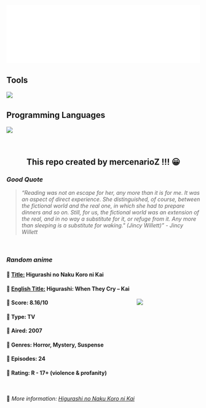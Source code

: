 
<img src="svg/nai.svg" />

<p>
  <h2>Tools</h2>
  <a href="https://skillicons.dev">
    <img src="https://skillicons.dev/icons?i=git,bash,vim,ubuntu,tensorflow,pytorch,docker,raspberrypi" />
  </a>

  <br />

  <h2>Programming Languages</h2>

  <a href="https://skillicons.dev">
    <img src="https://skillicons.dev/icons?i=python,c,cpp" />
  </a>
</p>

<br />

<h2 align="center">This repo created by mercenarioZ !!! 😀</h2>
<h3><i>Good Quote</i></h3>

<blockquote>
<i>
“Reading was not an escape for her, any more than it is for me. It was an aspect of direct experience. She distinguished, of course, between the fictional world and the real one, in which she had to prepare dinners and so on. Still, for us, the fictional world was an extension of the real, and in no way a substitute for it, or refuge from it. Any more than sleeping is a substitute for waking." (Jincy Willett)” - Jincy Willett
</i>
</blockquote>

<br />

<h3><i>Random anime</i></h3>

<h4>
  <strong>🥭 <u>Title:</u></strong> Higurashi no Naku Koro ni Kai
</h4>

<h4>🌿 <u>English Title:</u> Higurashi: When They Cry – Kai</h4>

<img align="right" width="165" src=https://cdn.myanimelist.net/images/anime/12/14114.jpg />

<h4>🌱 Score: 8.16/10</h4>

<h4>🌲 Type: TV</h4>

<h4>🌴 Aired: 2007</h4>

<h4>🌵 Genres: Horror, Mystery, Suspense</h4>

<h4>🥑 Episodes: 24</h4>

<h4>🍏 Rating: R - 17+ (violence & profanity)</h4>

<br />

🍂 *More information: [Higurashi no Naku Koro ni Kai](https://myanimelist.net/anime/1889/Higurashi_no_Naku_Koro_ni_Kai)*
    